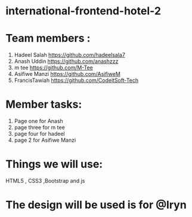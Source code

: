 # international-frontend-hotel-2
 # Team members :
1. Hadeel Salah  https://github.com/hadeelsala7
2. Anash Uddin   https://github.com/anashzzz
3. m tee         https://github.com/M-Tee
4. Asifiwe Manzi https://github.com/AsifiweM
5. FrancisTawiah https://github.com/CodeitSoft-Tech

# Member tasks:
1. Page one for Anash
2. page three for m tee
3. page four for hadeel
4. page 2 for Asifiwe Manzi


# Things we will use:
HTML5 , CSS3 ,Bootstrap and js

# The design will be used is for @Iryn
